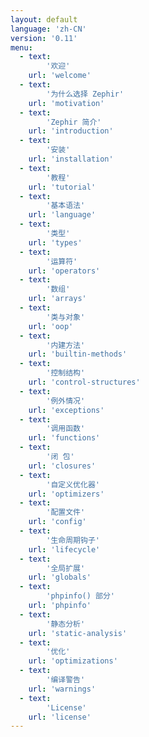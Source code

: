 ```yaml
---
layout: default
language: 'zh-CN'
version: '0.11'
menu:
  - text: 
        '欢迎'
    url: 'welcome'
  - text: 
        '为什么选择 Zephir'
    url: 'motivation'
  - text: 
        'Zephir 简介'
    url: 'introduction'
  - text: 
        '安装'
    url: 'installation'
  - text: 
        '教程'
    url: 'tutorial'
  - text: 
        '基本语法'
    url: 'language'
  - text: 
        '类型'
    url: 'types'
  - text: 
        '运算符'
    url: 'operators'
  - text: 
        '数组'
    url: 'arrays'
  - text: 
        '类与对象'
    url: 'oop'
  - text: 
        '内建方法'
    url: 'builtin-methods'
  - text: 
        '控制结构'
    url: 'control-structures'
  - text: 
        '例外情况'
    url: 'exceptions'
  - text: 
        '调用函数'
    url: 'functions'
  - text: 
        '闭 包'
    url: 'closures'
  - text: 
        '自定义优化器'
    url: 'optimizers'
  - text: 
        '配置文件'
    url: 'config'
  - text: 
        '生命周期钩子'
    url: 'lifecycle'
  - text: 
        '全局扩展'
    url: 'globals'
  - text: 
        'phpinfo() 部分'
    url: 'phpinfo'
  - text: 
        '静态分析'
    url: 'static-analysis'
  - text: 
        '优化'
    url: 'optimizations'
  - text: 
        '编译警告'
    url: 'warnings'
  - text: 
        'License'
    url: 'license'
---
```

